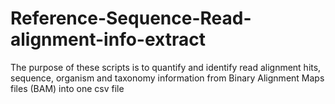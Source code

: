 # Reference-Sequence-Read-alignment-info-extract
The purpose of these scripts is to quantify and identify read alignment hits, sequence, organism and taxonomy information from Binary Alignment Maps files (BAM) into one csv file
